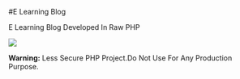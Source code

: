 #E Learning Blog

E Learning Blog Developed In Raw PHP

<img src="https://i.imgur.com/hybNs6o.png" />


<strong> Warning:</strong> Less Secure PHP Project.Do Not Use For Any Production Purpose.
